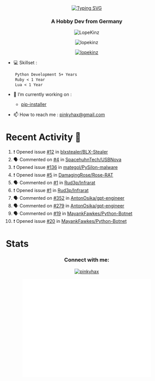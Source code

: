 <div align=center>
<a href="https://git.io/typing-svg"><img src="https://readme-typing-svg.herokuapp.com?font=Fira+Code&pause=1000&center=true&multiline=true&width=435&height=55&lines=Lopekinz;Advanced+Python+Developer" alt="Typing SVG" /></a>
</div>
<h3 align="center">A Hobby Dev from Germany</h3>

<p align="center"> <img src="https://img.shields.io/github/followers/LopeKinz?label=Follow&style=social)](https://github.com/LopeKinz" alt="LopeKinz" /> </p>
<p align="center"> <img src="https://komarev.com/ghpvc/?username=lopekinz&label=Profile%20views&color=0e75b6&style=flat" alt="lopekinz" /> </p>

<p align="center"> <a href="https://github.com/ryo-ma/github-profile-trophy"><img src="https://github-profile-trophy.vercel.app/?username=lopekinz&theme=onedark" alt="lopekinz" /></a> </p>

- 💻 Skillset :
```
    Python Development 5+ Years
    Ruby < 1 Year
    Lua < 1 Year
```
- 🔭 I’m currently working on :
     * [pip-installer](https://www.github.com/LopeKinz/pip-installer)

- 📫 How to reach me : [pinkyhax@gmail.com](mailto:pinkyhax@gmail.com)

# Recent Activity 🎉
<!--START_SECTION:activity-->
1. ❗ Opened issue [#12](https://github.com/blxstealer/BLX-Stealer/issues/12) in [blxstealer/BLX-Stealer](https://github.com/blxstealer/BLX-Stealer)
2. 🗣 Commented on [#4](https://github.com/SpacehuhnTech/USBNova/issues/4) in [SpacehuhnTech/USBNova](https://github.com/SpacehuhnTech/USBNova)
3. ❗ Opened issue [#136](https://github.com/mategol/PySilon-malware/issues/136) in [mategol/PySilon-malware](https://github.com/mategol/PySilon-malware)
4. ❗ Opened issue [#5](https://github.com/DamagingRose/Rose-RAT/issues/5) in [DamagingRose/Rose-RAT](https://github.com/DamagingRose/Rose-RAT)
5. 🗣 Commented on [#1](https://github.com/Rud3p/Infrarat/issues/1) in [Rud3p/Infrarat](https://github.com/Rud3p/Infrarat)
6. ❗ Opened issue [#1](https://github.com/Rud3p/Infrarat/issues/1) in [Rud3p/Infrarat](https://github.com/Rud3p/Infrarat)
7. 🗣 Commented on [#352](https://github.com/AntonOsika/gpt-engineer/issues/352) in [AntonOsika/gpt-engineer](https://github.com/AntonOsika/gpt-engineer)
8. 🗣 Commented on [#279](https://github.com/AntonOsika/gpt-engineer/issues/279) in [AntonOsika/gpt-engineer](https://github.com/AntonOsika/gpt-engineer)
9. 🗣 Commented on [#19](https://github.com/MayankFawkes/Python-Botnet/issues/19) in [MayankFawkes/Python-Botnet](https://github.com/MayankFawkes/Python-Botnet)
10. ❗ Opened issue [#20](https://github.com/MayankFawkes/Python-Botnet/issues/20) in [MayankFawkes/Python-Botnet](https://github.com/MayankFawkes/Python-Botnet)
<!--END_SECTION:activity-->


# Stats
<h3 align="center">Connect with me:</h3>
<p align="center">
<a href="https://instagram.com/pinkyhax" target="blank"><img align="center" src="https://raw.githubusercontent.com/rahuldkjain/github-profile-readme-generator/master/src/images/icons/Social/instagram.svg" alt="pinkyhax" height="30" width="40" /></a>
</p>

<p align=center>
  <img align="center" src="/github-metrics.svg" alt="Metrics" width="400">
</p>


